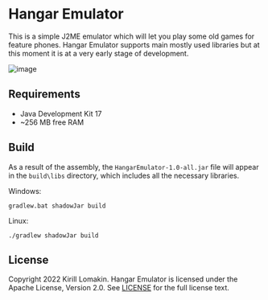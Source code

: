 # Hangar Emulator
This is a simple J2ME emulator which will let you play some old games for feature phones. Hangar Emulator supports main mostly used libraries but at this moment it is at a very early stage of development.

![image](https://user-images.githubusercontent.com/76843479/175813227-4ab735a1-c493-4cb5-bd08-c7b5df19d6e6.png)
## Requirements
- Java Development Kit 17
- ~256 MB free RAM
## Build
As a result of the assembly, the `HangarEmulator-1.0-all.jar` file will appear in the `build\libs` directory, which includes all the necessary libraries.

Windows:
```
gradlew.bat shadowJar build
```
Linux:
```
./gradlew shadowJar build
```
## License
Copyright 2022 Kirill Lomakin. Hangar Emulator is licensed under the Apache License, Version 2.0. See [LICENSE](README.md) for the full license text.

